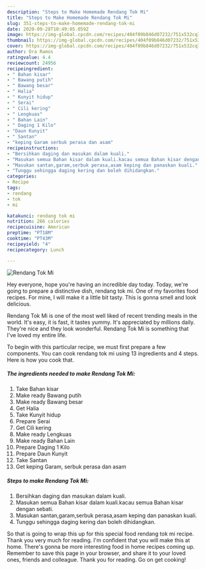 ```yaml
---
description: "Steps to Make Homemade Rendang Tok Mi"
title: "Steps to Make Homemade Rendang Tok Mi"
slug: 351-steps-to-make-homemade-rendang-tok-mi
date: 2020-09-28T10:49:05.059Z
image: https://img-global.cpcdn.com/recipes/404f09b846d07232/751x532cq70/rendang-tok-mi-resipi-foto-utama.jpg
thumbnail: https://img-global.cpcdn.com/recipes/404f09b846d07232/751x532cq70/rendang-tok-mi-resipi-foto-utama.jpg
cover: https://img-global.cpcdn.com/recipes/404f09b846d07232/751x532cq70/rendang-tok-mi-resipi-foto-utama.jpg
author: Ora Ramos
ratingvalue: 4.4
reviewcount: 24956
recipeingredient:
- " Bahan kisar"
- " Bawang putih"
- " Bawang besar"
- " Halia"
- " Kunyit hidup"
- " Serai"
- " Cili kering"
- " Lengkuas"
- " Bahan Lain"
- " Daging 1 Kilo"
- "Daun Kunyit"
- " Santan"
- "keping Garam serbuk perasa dan asam"
recipeinstructions:
- "Bersihkan daging dan masukan dalam kuali."
- "Masukan semua Bahan kisar dalam kuali.kacau semua Bahan kisar dengan sebati."
- "Masukan santan,garam,serbuk perasa,asam keping dan panaskan kuali."
- "Tunggu sehingga daging kering dan boleh dihidangkan."
categories:
- Recipe
tags:
- rendang
- tok
- mi

katakunci: rendang tok mi 
nutrition: 266 calories
recipecuisine: American
preptime: "PT18M"
cooktime: "PT43M"
recipeyield: "4"
recipecategory: Lunch

---
```



![Rendang Tok Mi](https://img-global.cpcdn.com/recipes/404f09b846d07232/751x532cq70/rendang-tok-mi-resipi-foto-utama.jpg)

Hey everyone, hope you're having an incredible day today. Today, we're going to prepare a distinctive dish, rendang tok mi. One of my favorites food recipes. For mine, I will make it a little bit tasty. This is gonna smell and look delicious.

Rendang Tok Mi is one of the most well liked of recent trending meals in the world. It's easy, it is fast, it tastes yummy. It's appreciated by millions daily. They're nice and they look wonderful. Rendang Tok Mi is something that I've loved my entire life.




To begin with this particular recipe, we must first prepare a few components. You can cook rendang tok mi using 13 ingredients and 4 steps. Here is how you cook that.

<!--inarticleads1-->

##### The ingredients needed to make Rendang Tok Mi:

1. Take  Bahan kisar
1. Make ready  Bawang putih
1. Make ready  Bawang besar
1. Get  Halia
1. Take  Kunyit hidup
1. Prepare  Serai
1. Get  Cili kering
1. Make ready  Lengkuas
1. Make ready  Bahan Lain
1. Prepare  Daging 1 Kilo
1. Prepare Daun Kunyit
1. Take  Santan
1. Get keping Garam, serbuk perasa dan asam




<!--inarticleads2-->

##### Steps to make Rendang Tok Mi:

1. Bersihkan daging dan masukan dalam kuali.
1. Masukan semua Bahan kisar dalam kuali.kacau semua Bahan kisar dengan sebati.
1. Masukan santan,garam,serbuk perasa,asam keping dan panaskan kuali.
1. Tunggu sehingga daging kering dan boleh dihidangkan.




So that is going to wrap this up for this special food rendang tok mi recipe. Thank you very much for reading. I'm confident that you will make this at home. There's gonna be more interesting food in home recipes coming up. Remember to save this page in your browser, and share it to your loved ones, friends and colleague. Thank you for reading. Go on get cooking!
